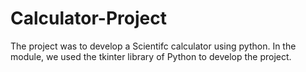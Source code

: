 # Calculator-Project
The project was to develop a Scientifc calculator using python. In the module, we used the tkinter library of Python to develop the project.
